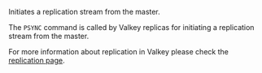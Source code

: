 Initiates a replication stream from the master.

The `PSYNC` command is called by Valkey replicas for initiating a replication
stream from the master.

For more information about replication in Valkey please check the
[replication page][tr].

[tr]: ../topics/replication.md
